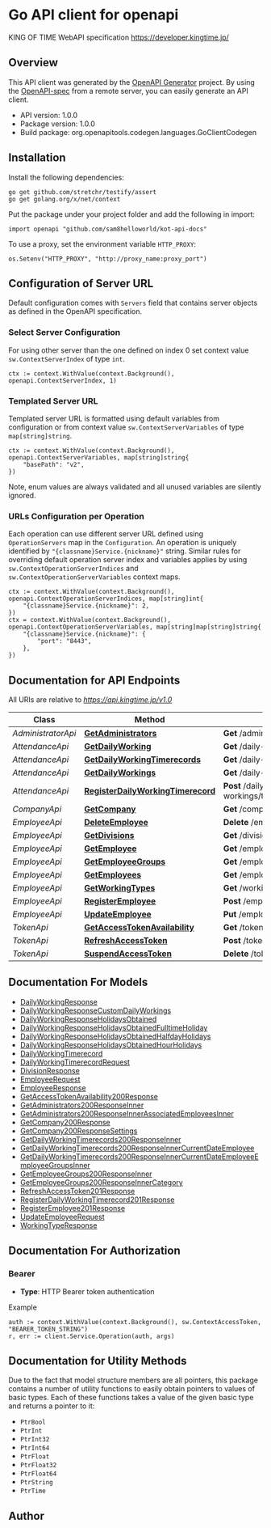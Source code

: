 # Go API client for openapi

KING OF TIME WebAPI specification https://developer.kingtime.jp/

## Overview
This API client was generated by the [OpenAPI Generator](https://openapi-generator.tech) project.  By using the [OpenAPI-spec](https://www.openapis.org/) from a remote server, you can easily generate an API client.

- API version: 1.0.0
- Package version: 1.0.0
- Build package: org.openapitools.codegen.languages.GoClientCodegen

## Installation

Install the following dependencies:

```shell
go get github.com/stretchr/testify/assert
go get golang.org/x/net/context
```

Put the package under your project folder and add the following in import:

```golang
import openapi "github.com/sam8helloworld/kot-api-docs"
```

To use a proxy, set the environment variable `HTTP_PROXY`:

```golang
os.Setenv("HTTP_PROXY", "http://proxy_name:proxy_port")
```

## Configuration of Server URL

Default configuration comes with `Servers` field that contains server objects as defined in the OpenAPI specification.

### Select Server Configuration

For using other server than the one defined on index 0 set context value `sw.ContextServerIndex` of type `int`.

```golang
ctx := context.WithValue(context.Background(), openapi.ContextServerIndex, 1)
```

### Templated Server URL

Templated server URL is formatted using default variables from configuration or from context value `sw.ContextServerVariables` of type `map[string]string`.

```golang
ctx := context.WithValue(context.Background(), openapi.ContextServerVariables, map[string]string{
	"basePath": "v2",
})
```

Note, enum values are always validated and all unused variables are silently ignored.

### URLs Configuration per Operation

Each operation can use different server URL defined using `OperationServers` map in the `Configuration`.
An operation is uniquely identified by `"{classname}Service.{nickname}"` string.
Similar rules for overriding default operation server index and variables applies by using `sw.ContextOperationServerIndices` and `sw.ContextOperationServerVariables` context maps.

```golang
ctx := context.WithValue(context.Background(), openapi.ContextOperationServerIndices, map[string]int{
	"{classname}Service.{nickname}": 2,
})
ctx = context.WithValue(context.Background(), openapi.ContextOperationServerVariables, map[string]map[string]string{
	"{classname}Service.{nickname}": {
		"port": "8443",
	},
})
```

## Documentation for API Endpoints

All URIs are relative to *https://api.kingtime.jp/v1.0*

Class | Method | HTTP request | Description
------------ | ------------- | ------------- | -------------
*AdministratorApi* | [**GetAdministrators**](docs/AdministratorApi.md#getadministrators) | **Get** /administrators | 
*AttendanceApi* | [**GetDailyWorking**](docs/AttendanceApi.md#getdailyworking) | **Get** /daily-workings/{date} | 
*AttendanceApi* | [**GetDailyWorkingTimerecords**](docs/AttendanceApi.md#getdailyworkingtimerecords) | **Get** /daily-workings/timerecord/ | 
*AttendanceApi* | [**GetDailyWorkings**](docs/AttendanceApi.md#getdailyworkings) | **Get** /daily-workings | 
*AttendanceApi* | [**RegisterDailyWorkingTimerecord**](docs/AttendanceApi.md#registerdailyworkingtimerecord) | **Post** /daily-workings/timerecord/{employeeKey} | 
*CompanyApi* | [**GetCompany**](docs/CompanyApi.md#getcompany) | **Get** /company | 
*EmployeeApi* | [**DeleteEmployee**](docs/EmployeeApi.md#deleteemployee) | **Delete** /employees/{employeeKey} | 
*EmployeeApi* | [**GetDivisions**](docs/EmployeeApi.md#getdivisions) | **Get** /divisions | 
*EmployeeApi* | [**GetEmployee**](docs/EmployeeApi.md#getemployee) | **Get** /employees/{employeeCode} | 
*EmployeeApi* | [**GetEmployeeGroups**](docs/EmployeeApi.md#getemployeegroups) | **Get** /employee-groups | 
*EmployeeApi* | [**GetEmployees**](docs/EmployeeApi.md#getemployees) | **Get** /employees | 
*EmployeeApi* | [**GetWorkingTypes**](docs/EmployeeApi.md#getworkingtypes) | **Get** /working-types | 
*EmployeeApi* | [**RegisterEmployee**](docs/EmployeeApi.md#registeremployee) | **Post** /employees | 
*EmployeeApi* | [**UpdateEmployee**](docs/EmployeeApi.md#updateemployee) | **Put** /employees/{employeeKey} | 
*TokenApi* | [**GetAccessTokenAvailability**](docs/TokenApi.md#getaccesstokenavailability) | **Get** /tokens/{token}/available | 
*TokenApi* | [**RefreshAccessToken**](docs/TokenApi.md#refreshaccesstoken) | **Post** /tokens/{token} | 
*TokenApi* | [**SuspendAccessToken**](docs/TokenApi.md#suspendaccesstoken) | **Delete** /tokens/{token} | 


## Documentation For Models

 - [DailyWorkingResponse](docs/DailyWorkingResponse.md)
 - [DailyWorkingResponseCustomDailyWorkings](docs/DailyWorkingResponseCustomDailyWorkings.md)
 - [DailyWorkingResponseHolidaysObtained](docs/DailyWorkingResponseHolidaysObtained.md)
 - [DailyWorkingResponseHolidaysObtainedFulltimeHoliday](docs/DailyWorkingResponseHolidaysObtainedFulltimeHoliday.md)
 - [DailyWorkingResponseHolidaysObtainedHalfdayHolidays](docs/DailyWorkingResponseHolidaysObtainedHalfdayHolidays.md)
 - [DailyWorkingResponseHolidaysObtainedHourHolidays](docs/DailyWorkingResponseHolidaysObtainedHourHolidays.md)
 - [DailyWorkingTimerecord](docs/DailyWorkingTimerecord.md)
 - [DailyWorkingTimerecordRequest](docs/DailyWorkingTimerecordRequest.md)
 - [DivisionResponse](docs/DivisionResponse.md)
 - [EmployeeRequest](docs/EmployeeRequest.md)
 - [EmployeeResponse](docs/EmployeeResponse.md)
 - [GetAccessTokenAvailability200Response](docs/GetAccessTokenAvailability200Response.md)
 - [GetAdministrators200ResponseInner](docs/GetAdministrators200ResponseInner.md)
 - [GetAdministrators200ResponseInnerAssociatedEmployeesInner](docs/GetAdministrators200ResponseInnerAssociatedEmployeesInner.md)
 - [GetCompany200Response](docs/GetCompany200Response.md)
 - [GetCompany200ResponseSettings](docs/GetCompany200ResponseSettings.md)
 - [GetDailyWorkingTimerecords200ResponseInner](docs/GetDailyWorkingTimerecords200ResponseInner.md)
 - [GetDailyWorkingTimerecords200ResponseInnerCurrentDateEmployee](docs/GetDailyWorkingTimerecords200ResponseInnerCurrentDateEmployee.md)
 - [GetDailyWorkingTimerecords200ResponseInnerCurrentDateEmployeeEmployeeGroupsInner](docs/GetDailyWorkingTimerecords200ResponseInnerCurrentDateEmployeeEmployeeGroupsInner.md)
 - [GetEmployeeGroups200ResponseInner](docs/GetEmployeeGroups200ResponseInner.md)
 - [GetEmployeeGroups200ResponseInnerCategory](docs/GetEmployeeGroups200ResponseInnerCategory.md)
 - [RefreshAccessToken201Response](docs/RefreshAccessToken201Response.md)
 - [RegisterDailyWorkingTimerecord201Response](docs/RegisterDailyWorkingTimerecord201Response.md)
 - [RegisterEmployee201Response](docs/RegisterEmployee201Response.md)
 - [UpdateEmployeeRequest](docs/UpdateEmployeeRequest.md)
 - [WorkingTypeResponse](docs/WorkingTypeResponse.md)


## Documentation For Authorization



### Bearer

- **Type**: HTTP Bearer token authentication

Example

```golang
auth := context.WithValue(context.Background(), sw.ContextAccessToken, "BEARER_TOKEN_STRING")
r, err := client.Service.Operation(auth, args)
```


## Documentation for Utility Methods

Due to the fact that model structure members are all pointers, this package contains
a number of utility functions to easily obtain pointers to values of basic types.
Each of these functions takes a value of the given basic type and returns a pointer to it:

* `PtrBool`
* `PtrInt`
* `PtrInt32`
* `PtrInt64`
* `PtrFloat`
* `PtrFloat32`
* `PtrFloat64`
* `PtrString`
* `PtrTime`

## Author




